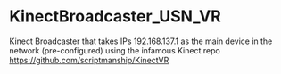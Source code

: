 # KinectBroadcaster_USN_VR
Kinect Broadcaster that takes IPs 192.168.137.1 as the main device in the network (pre-configured) using the infamous Kinect repo https://github.com/scriptmanship/KinectVR 
